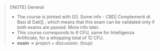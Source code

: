 
> [!NOTE] General
>  - The course is jointed with [[0. Some info - CBD| Complementi di Basi di Dati]] , which means that this exam can be validated only if both exams are passed. More info later.
>  - This course corresponds to 6 CFU, same for Intelligenza Artificiale, for a whopping total of 12 CFU.
>  - **exam** -> project + discussion. (toup)

